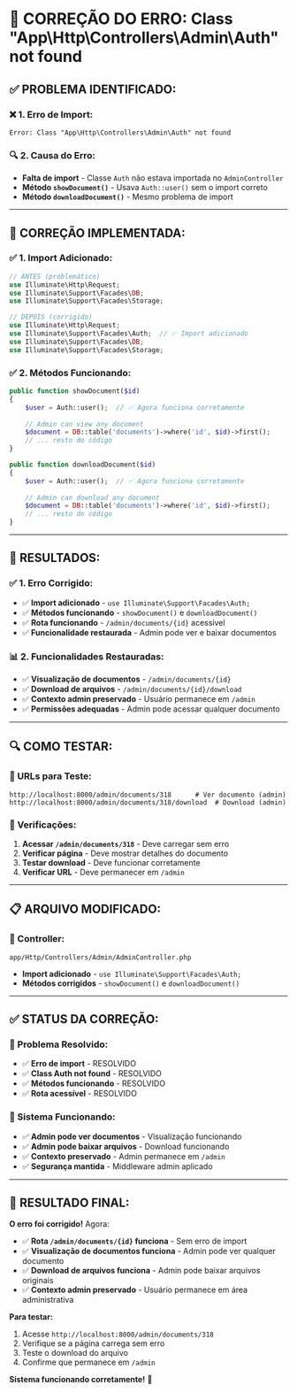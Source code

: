 # 🔧 **CORREÇÃO DO ERRO: Class "App\Http\Controllers\Admin\Auth" not found**

## ✅ **PROBLEMA IDENTIFICADO:**

### **❌ 1. Erro de Import:**
```
Error: Class "App\Http\Controllers\Admin\Auth" not found
```

### **🔍 2. Causa do Erro:**
- **Falta de import** - Classe `Auth` não estava importada no `AdminController`
- **Método `showDocument()`** - Usava `Auth::user()` sem o import correto
- **Método `downloadDocument()`** - Mesmo problema de import

---

## 🔧 **CORREÇÃO IMPLEMENTADA:**

### **✅ 1. Import Adicionado:**
```php
// ANTES (problemático)
use Illuminate\Http\Request;
use Illuminate\Support\Facades\DB;
use Illuminate\Support\Facades\Storage;

// DEPOIS (corrigido)
use Illuminate\Http\Request;
use Illuminate\Support\Facades\Auth;  // ✅ Import adicionado
use Illuminate\Support\Facades\DB;
use Illuminate\Support\Facades\Storage;
```

### **✅ 2. Métodos Funcionando:**
```php
public function showDocument($id)
{
    $user = Auth::user();  // ✅ Agora funciona corretamente
    
    // Admin can view any document
    $document = DB::table('documents')->where('id', $id)->first();
    // ... resto do código
}

public function downloadDocument($id)
{
    $user = Auth::user();  // ✅ Agora funciona corretamente
    
    // Admin can download any document
    $document = DB::table('documents')->where('id', $id)->first();
    // ... resto do código
}
```

---

## 🎯 **RESULTADOS:**

### **✅ 1. Erro Corrigido:**
- ✅ **Import adicionado** - `use Illuminate\Support\Facades\Auth;`
- ✅ **Métodos funcionando** - `showDocument()` e `downloadDocument()`
- ✅ **Rota funcionando** - `/admin/documents/{id}` acessível
- ✅ **Funcionalidade restaurada** - Admin pode ver e baixar documentos

### **📊 2. Funcionalidades Restauradas:**
- ✅ **Visualização de documentos** - `/admin/documents/{id}`
- ✅ **Download de arquivos** - `/admin/documents/{id}/download`
- ✅ **Contexto admin preservado** - Usuário permanece em `/admin`
- ✅ **Permissões adequadas** - Admin pode acessar qualquer documento

---

## 🔍 **COMO TESTAR:**

### **📍 URLs para Teste:**
```
http://localhost:8000/admin/documents/318      # Ver documento (admin)
http://localhost:8000/admin/documents/318/download  # Download (admin)
```

### **🧪 Verificações:**
1. **Acessar `/admin/documents/318`** - Deve carregar sem erro
2. **Verificar página** - Deve mostrar detalhes do documento
3. **Testar download** - Deve funcionar corretamente
4. **Verificar URL** - Deve permanecer em `/admin`

---

## 📋 **ARQUIVO MODIFICADO:**

### **📄 Controller:**
```
app/Http/Controllers/Admin/AdminController.php
```
- **Import adicionado** - `use Illuminate\Support\Facades\Auth;`
- **Métodos corrigidos** - `showDocument()` e `downloadDocument()`

---

## ✅ **STATUS DA CORREÇÃO:**

### **🎯 Problema Resolvido:**
- ✅ **Erro de import** - RESOLVIDO
- ✅ **Class Auth not found** - RESOLVIDO
- ✅ **Métodos funcionando** - RESOLVIDO
- ✅ **Rota acessível** - RESOLVIDO

### **🚀 Sistema Funcionando:**
- ✅ **Admin pode ver documentos** - Visualização funcionando
- ✅ **Admin pode baixar arquivos** - Download funcionando
- ✅ **Contexto preservado** - Admin permanece em `/admin`
- ✅ **Segurança mantida** - Middleware admin aplicado

---

## 🎉 **RESULTADO FINAL:**

**O erro foi corrigido!** Agora:

- ✅ **Rota `/admin/documents/{id}` funciona** - Sem erro de import
- ✅ **Visualização de documentos funciona** - Admin pode ver qualquer documento
- ✅ **Download de arquivos funciona** - Admin pode baixar arquivos originais
- ✅ **Contexto admin preservado** - Usuário permanece em área administrativa

**Para testar:** 
1. Acesse `http://localhost:8000/admin/documents/318`
2. Verifique se a página carrega sem erro
3. Teste o download do arquivo
4. Confirme que permanece em `/admin`

**Sistema funcionando corretamente!** 🚀

